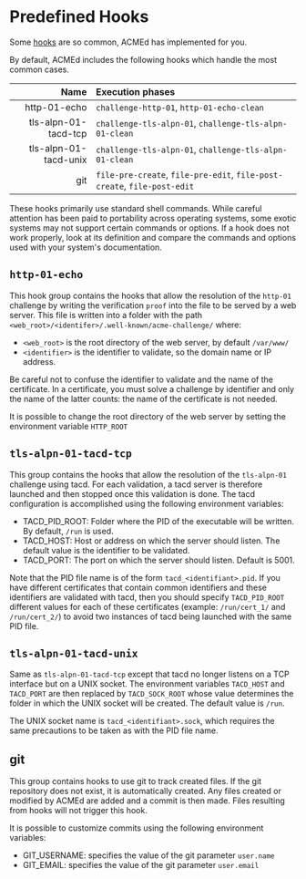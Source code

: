 [//]: # (Copying and distribution of this file, with or without modification,)
[//]: # (are permitted in any medium without royalty provided the copyright)
[//]: # (notice and this notice are preserved.  This file is offered as-is,)
[//]: # (without any warranty.)

# Predefined Hooks

Some [hooks](Hooks-And-Groups.md) are so common, ACMEd has implemented for you.

By default, ACMEd includes the following hooks which handle the most common cases.

| Name | Execution phases |
| --: | :-- |
| http-01-echo | `challenge-http-01`, `http-01-echo-clean` |
| tls-alpn-01-tacd-tcp |	`challenge-tls-alpn-01`, `challenge-tls-alpn-01-clean` |
| tls-alpn-01-tacd-unix | 	`challenge-tls-alpn-01`, `challenge-tls-alpn-01-clean` |
| git |	`file-pre-create`, `file-pre-edit`, `file-post-create`, `file-post-edit` |

These hooks primarily use standard shell commands. While careful attention has been paid to portability across operating systems, some exotic systems may not support certain commands or options. If a hook does not work properly, look at its definition and compare the commands and options used with your system's documentation.

## `http-01-echo`

This hook group contains the hooks that allow the resolution of the `http-01` challenge by writing the verification `proof` into the file to be served by a web server. This file is written into a folder with the path `<web_root>/<identifer>/.well-known/acme-challenge/` where:

- `<web_root>` is the root directory of the web server, by default `/var/www/`
- `<identifier>` is the identifier to validate, so the domain name or IP address.

Be careful not to confuse the identifier to validate and the name of the certificate. In a certificate, you must solve a challenge by identifier and only the name of the latter counts: the name of the certificate is not needed.

It is possible to change the root directory of the web server by setting the environment variable `HTTP_ROOT`

## `tls-alpn-01-tacd-tcp`

This group contains the hooks that allow the resolution of the `tls-alpn-01` challenge using tacd. For each validation, a tacd server is therefore launched and then stopped once this validation is done. The tacd configuration is accomplished using the following environment variables:

- TACD_PID_ROOT: Folder where the PID of the executable will be written. By default, `/run` is used.
- TACD_HOST: Host or address on which the server should listen. The default value is the identifier to be validated.
- TACD_PORT: The port on which the server should listen. Default is 5001.

Note that the PID file name is of the form `tacd_<identifiant>.pid`. If you have different certificates that contain common identifiers and these identifiers are validated with tacd, then you should specify `TACD_PID_ROOT` different values ​​for each of these certificates (example: `/run/cert_1/` and `/run/cert_2/`) to avoid two instances of tacd being launched with the same PID file.

## `tls-alpn-01-tacd-unix`

Same as `tls-alpn-01-tacd-tcp` except that tacd no longer listens on a TCP interface but on a UNIX socket. The environment variables `TACD_HOST` and `TACD_PORT` are then replaced by `TACD_SOCK_ROOT` whose value determines the folder in which the UNIX socket will be created. The default value is `/run`.

The UNIX socket name is `tacd_<identifiant>.sock`, which requires the same precautions to be taken as with the PID file name.


## git

This group contains hooks to use git to track created files. If the git repository does not exist, it is automatically created. Any files created or modified by ACMEd are added and a commit is then made. Files resulting from hooks will not trigger this hook.

It is possible to customize commits using the following environment variables:

- GIT_USERNAME: specifies the value of the git parameter `user.name`
- GIT_EMAIL: specifies the value of the git parameter `user.email`

